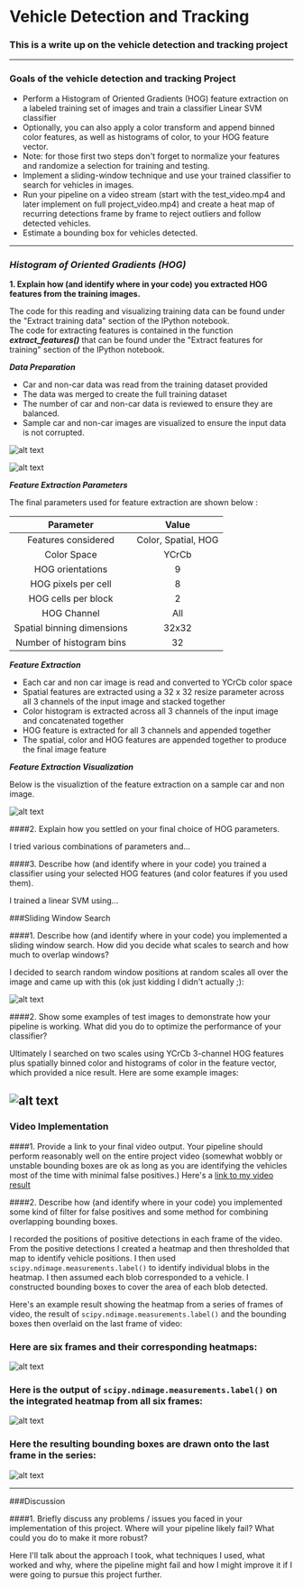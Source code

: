 # **Vehicle Detection and Tracking** 

### This is a write up on the vehicle detection and tracking project


---

### **Goals of the vehicle detection and tracking Project**

* Perform a Histogram of Oriented Gradients (HOG) feature extraction on a labeled training set of images and train a classifier Linear SVM classifier
* Optionally, you can also apply a color transform and append binned color features, as well as histograms of color, to your HOG feature vector. 
* Note: for those first two steps don't forget to normalize your features and randomize a selection for training and testing.
* Implement a sliding-window technique and use your trained classifier to search for vehicles in images.
* Run your pipeline on a video stream (start with the test_video.mp4 and later implement on full project_video.mp4) and create a heat map of recurring detections frame by frame to reject outliers and follow detected vehicles.
* Estimate a bounding box for vehicles detected.

[//]: # (Image References)
[image1]: ./output_images/TrainingDataDistribution.png "Training data distribution"
[image2]: ./output_images/car_not_car.png "Sample Car and Non car images"
[image3]: ./output_images/FeatureVisuvalization.png "Feature extraction visualiztion"
[image8]: ./output_images/HOG_example.jpg
[image9]: ./output_images/sliding_windows.jpg
[image4]: ./output_images/sliding_window.jpg
[image5]: ./output_images/bboxes_and_heat.png
[image6]: ./output_images/labels_map.png
[image7]: ./output_images/output_bboxes.png
[video1]: ./project_video.mp4

---

### *Histogram of Oriented Gradients (HOG)*

**1. Explain how (and identify where in your code) you extracted HOG features from the training images.**

The code for this reading and visualizing training data can be found under the "Extract training data" section of the IPython notebook.  
The code for extracting features is contained in the function **_extract_features()_** that can be found under the "Extract features for training" section of the IPython notebook.  

**_Data Preparation_**
* Car and non-car data was read from the training dataset provided
* The data was merged to create the full training dataset
* The number of car and non-car data is reviewed to ensure they are balanced.
* Sample car and non-car images are visualized to ensure the input data is not corrupted.

![alt text][image1]

![alt text][image2]

**_Feature Extraction Parameters_**

The final parameters used for feature extraction are shown below :

| Parameter                  |     Value	          | 
|:--------------------------:|:----------------------:| 
| Features considered	     | Color, Spatial, HOG	  |
| Color Space                | YCrCb				  |
| HOG orientations           | 9	 	              |
| HOG pixels per cell   	 | 8	 	              |
| HOG cells per block        | 2	 	              |
| HOG Channel       	     | All	 	              |
| Spatial binning dimensions | 32x32	 	          |
| Number of histogram bins   | 32	 				  |


**_Feature Extraction_**

* Each car and non car image is read and converted to YCrCb color space
* Spatial features are extracted using a 32 x 32 resize parameter across all 3 channels of the input image and stacked together
* Color histogram is extracted across all 3 channels of the input image and concatenated together
* HOG feature is extracted for all 3 channels and appended together
* The spatial, color and HOG features are appended together to produce the final image feature


**_Feature Extraction Visualization_**

Below is the visualiztion of the feature extraction on a sample car and non image.

![alt text][image2]

####2. Explain how you settled on your final choice of HOG parameters.

I tried various combinations of parameters and...

####3. Describe how (and identify where in your code) you trained a classifier using your selected HOG features (and color features if you used them).

I trained a linear SVM using...

###Sliding Window Search

####1. Describe how (and identify where in your code) you implemented a sliding window search.  How did you decide what scales to search and how much to overlap windows?

I decided to search random window positions at random scales all over the image and came up with this (ok just kidding I didn't actually ;):

![alt text][image3]

####2. Show some examples of test images to demonstrate how your pipeline is working.  What did you do to optimize the performance of your classifier?

Ultimately I searched on two scales using YCrCb 3-channel HOG features plus spatially binned color and histograms of color in the feature vector, which provided a nice result.  Here are some example images:

![alt text][image4]
---

### Video Implementation

####1. Provide a link to your final video output.  Your pipeline should perform reasonably well on the entire project video (somewhat wobbly or unstable bounding boxes are ok as long as you are identifying the vehicles most of the time with minimal false positives.)
Here's a [link to my video result](./project_video.mp4)


####2. Describe how (and identify where in your code) you implemented some kind of filter for false positives and some method for combining overlapping bounding boxes.

I recorded the positions of positive detections in each frame of the video.  From the positive detections I created a heatmap and then thresholded that map to identify vehicle positions.  I then used `scipy.ndimage.measurements.label()` to identify individual blobs in the heatmap.  I then assumed each blob corresponded to a vehicle.  I constructed bounding boxes to cover the area of each blob detected.  

Here's an example result showing the heatmap from a series of frames of video, the result of `scipy.ndimage.measurements.label()` and the bounding boxes then overlaid on the last frame of video:

### Here are six frames and their corresponding heatmaps:

![alt text][image5]

### Here is the output of `scipy.ndimage.measurements.label()` on the integrated heatmap from all six frames:
![alt text][image6]

### Here the resulting bounding boxes are drawn onto the last frame in the series:
![alt text][image7]



---

###Discussion

####1. Briefly discuss any problems / issues you faced in your implementation of this project.  Where will your pipeline likely fail?  What could you do to make it more robust?

Here I'll talk about the approach I took, what techniques I used, what worked and why, where the pipeline might fail and how I might improve it if I were going to pursue this project further.  


